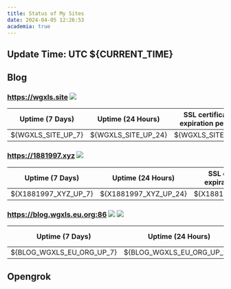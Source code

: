 ```yaml
---
title: Status of My Sites 
date: 2024-04-05 12:26:53
academia: true
---
```


## Update Time: UTC ${CURRENT_TIME}

## Blog

### https://wgxls.site ![](https://cdn.jsdelivr.net/gh/WANG-Guangxin/wang-guangxin.github.io/source/img/${STATUS_WGXLS_SITE})

|  Uptime (7 Days)   |  Uptime (24 Hours)  | SSL certificate expiration period |
| :----------------: | :-----------------: | :-------------------------------: |
| ${WGXLS_SITE_UP_7} | ${WGXLS_SITE_UP_24} |         ${WGXLS_SITE_SSL}         |

### https://1881997.xyz ![](https://cdn.jsdelivr.net/gh/WANG-Guangxin/wang-guangxin.github.io/source/img/${STATUS_1881997_XYZ})

|  Uptime (7 Days)   |  Uptime (24 Hours)  | SSL certificate expiration period |
| :----------------: | :-----------------: | :-------------------------------: |
| ${X1881997_XYZ_UP_7} | ${X1881997_XYZ_UP_24} |         ${X1881997_XYZ_SSL}         |

### https://blog.wgxls.eu.org:86 ![](https://cdn.jsdelivr.net/gh/WANG-Guangxin/wang-guangxin.github.io/source/img/${STATUS_BLOG_WGXLS_EU_ORG}) ![](https://cdn.jsdelivr.net/gh/WANG-Guangxin/wang-guangxin.github.io/source/img/China-Friendly-green.svg) 

|  Uptime (7 Days)   |  Uptime (24 Hours)  | SSL certificate expiration period |
| :----------------: | :-----------------: | :-------------------------------: |
| ${BLOG_WGXLS_EU_ORG_UP_7} | ${BLOG_WGXLS_EU_ORG_UP_24} |         ${BLOG_WGXLS_EU_ORG_SSL}         |

## Opengrok
